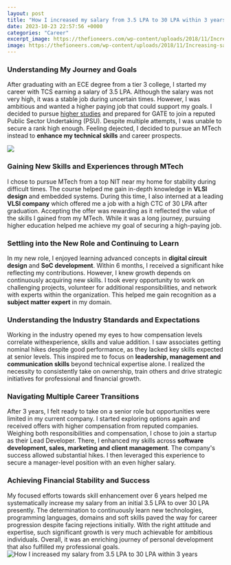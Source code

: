 ```yaml
---
layout: post
title: "How I increased my salary from 3.5 LPA to 30 LPA within 3 years"
date: 2023-10-23 22:57:56 +0000
categories: "Career"
excerpt_image: https://thefioneers.com/wp-content/uploads/2018/11/Increasing-salary-by-100-683x1024.png
image: https://thefioneers.com/wp-content/uploads/2018/11/Increasing-salary-by-100-683x1024.png
---
```


### Understanding My Journey and Goals 
After graduating with an ECE degree from a tier 3 college, I started my career with TCS earning a salary of 3.5 LPA. Although the salary was not very high, it was a stable job during uncertain times. However, I was ambitious and wanted a higher paying job that could support my goals. I decided to pursue [higher studies](https://store.fi.io.vn/xmas-holiday-dog-lover-funny-scottish-terrier-christmas-tree-2) and prepared for GATE to join a reputed Public Sector Undertaking (PSU). Despite multiple attempts, I was unable to secure a rank high enough. Feeling dejected, I decided to pursue an MTech instead to **enhance my technical skills** and career prospects.

![](https://i.ytimg.com/vi/HmyUi81A2i0/maxresdefault.jpg)
### Gaining New Skills and Experiences through MTech  
I chose to pursue MTech from a top NIT near my home for stability during difficult times. The course helped me gain in-depth knowledge in **VLSI design** and embedded systems. During this time, I also interned at a leading **VLSI company** which offered me a job with a high CTC of 30 LPA after graduation. Accepting the offer was rewarding as it reflected the value of the skills I gained from my MTech. While it was a long journey, pursuing higher education helped me achieve my goal of securing a high-paying job.
### Settling into the New Role and Continuing to Learn
In my new role, I enjoyed learning advanced concepts in **digital circuit design** and **SoC development**. Within 6 months, I received a significant hike reflecting my contributions. However, I knew growth depends on continuously acquiring new skills. I took every opportunity to work on challenging projects, volunteer for additional responsibilities, and network with experts within the organization. This helped me gain recognition as a **subject matter expert** in my domain.
### Understanding the Industry Standards and Expectations  
Working in the industry opened my eyes to how compensation levels correlate withexperience, skills and value addition. I saw associates getting nominal hikes despite good performance, as they lacked key skills expected at senior levels. This inspired me to focus on **leadership, management and communication skills** beyond technical expertise alone. I realized the necessity to consistently take on ownership, train others and drive strategic initiatives for professional and financial growth.
### Navigating Multiple Career Transitions
After 3 years, I felt ready to take on a senior role but opportunities were limited in my current company. I started exploring options again and received offers with higher compensation from reputed companies. Weighing both responsibilities and compensation, I chose to join a startup as their Lead Developer. There, I enhanced my skills across **software development, sales, marketing and client management**. The company's success allowed substantial hikes. I then leveraged this experience to secure a manager-level position with an even higher salary. 
### Achieving Financial Stability and Success 
My focused efforts towards skill enhancement over 6 years helped me systematically increase my salary from an initial 3.5 LPA to over 30 LPA presently. The determination to continuously learn new technologies, programming languages, domains and soft skills paved the way for career progression despite facing rejections initially. With the right attitude and expertise, such significant growth is very much achievable for ambitious individuals. Overall, it was an enriching journey of personal development that also fulfilled my professional goals.
![How I increased my salary from 3.5 LPA to 30 LPA within 3 years](https://thefioneers.com/wp-content/uploads/2018/11/Increasing-salary-by-100-683x1024.png)